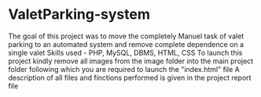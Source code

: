 # ValetParking-system
The goal of this project was to move the completely Manuel task of valet parking to an automated system and remove complete dependence on a single valet Skills used - PHP, MySQL, DBMS, HTML, CSS
To launch this project kindly remove all images from the image folder into the main project folder
following which you are required to launch the "index.html" file
A description of all files and finctions performed is given in the project report file
